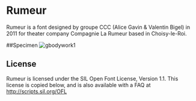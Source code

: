 # Rumeur
 Rumeur is a font designed by groupe CCC (Alice Gavin & Valentin Bigel) in 2011 for theater company Compagnie La Rumeur based in Choisy-le-Roi.

##Specimen
![gbodywork1](https://github.com/groupeccc/blob/master/Rumeur/documentation/rumeur.svg)

## License

Rumeur is licensed under the SIL Open Font License, Version 1.1.
This license is copied below, and is also available with a FAQ at
http://scripts.sil.org/OFL

